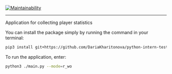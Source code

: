 [![Maintainability](https://api.codeclimate.com/v1/badges/a99a88d28ad37a79dbf6/maintainability)](https://codeclimate.com/github/codeclimate/codeclimate/maintainability)

___

Application for collecting player statistics

You can install the package simply by running the command in your terminal:

```bash
pip3 install git+https://github.com/DariaKharitonova/python-intern-test
```

To run the application, enter:
```bash
python3 ./main.py --mode=r_wo
```
